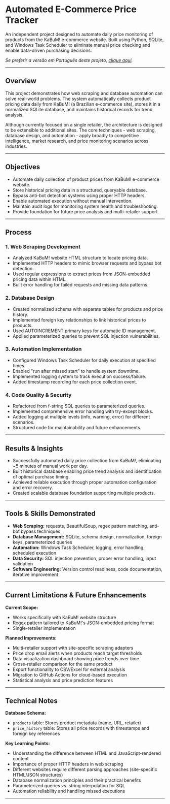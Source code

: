 # Automated E-Commerce Price Tracker
An independent project designed to automate daily price monitoring of products from the KaBuM! e-commerce website. Built using Python, SQLite, and Windows Task Scheduler to eliminate manual price checking and enable data-driven purchasing decisions.

_Se preferir a versão em Português deste projeto, [clique aqui](https://github.com/luanfaraujo/price-tracker-ptbr)._

---

## Overview
This project demonstrates how web scraping and database automation can solve real-world problems. The system automatically collects product pricing data daily from KaBuM! (a Brazilian e-commerce site), stores it in a normalized SQLite database, and maintains historical records for trend analysis.

Although currently focused on a single retailer, the architecture is designed to be extensible to additional sites. The core techniques - web scraping, database design, and automation - apply broadly to competitive intelligence, market research, and price monitoring scenarios across industries.

---

## Objectives
- Automate daily collection of product prices from KaBuM! e-commerce website.
- Store historical pricing data in a structured, queryable database.
- Bypass anti-bot detection systems using proper HTTP headers.
- Enable automated execution without manual intervention.
- Maintain audit logs for monitoring system health and troubleshooting.
- Provide foundation for future price analysis and multi-retailer support.

---

## Process

### 1. Web Scraping Development
- Analyzed KaBuM! website HTML structure to locate pricing data.
- Implemented HTTP headers to mimic browser requests and bypass bot detection.
- Used regular expressions to extract prices from JSON-embedded pricing data within HTML.
- Built error handling for failed requests and missing data patterns.

### 2. Database Design
- Created normalized schema with separate tables for products and price history.
- Implemented foreign key relationships to link historical prices to products.
- Used AUTOINCREMENT primary keys for automatic ID management.
- Applied parameterized queries to prevent SQL injection vulnerabilities.

### 3. Automation Implementation
- Configured Windows Task Scheduler for daily execution at specified times.
- Enabled "run after missed start" to handle system downtime.
- Implemented logging system to track execution success/failure.
- Added timestamp recording for each price collection event.

### 4. Code Quality & Security
- Refactored from f-string SQL queries to parameterized queries.
- Implemented comprehensive error handling with try-except blocks.
- Added logging at multiple levels (info, warning, error) for different scenarios.
- Structured code for maintainability and future enhancements.

---

## Results & Insights
- Successfully automated daily price collection from KaBuM!, eliminating ~5 minutes of manual work per day.
- Built historical database enabling price trend analysis and identification of optimal purchase timing.
- Achieved reliable execution through proper automation configuration and error recovery.
- Created scalable database foundation supporting multiple products.

---

## Tools & Skills Demonstrated
- **Web Scraping:** requests, BeautifulSoup, regex pattern matching, anti-bot bypass techniques
- **Database Management:** SQLite, schema design, normalization, foreign keys, parameterized queries
- **Automation:** Windows Task Scheduler, logging, error handling, scheduled execution
- **Data Security:** SQL injection prevention, proper error handling, input validation
- **Software Engineering:** Version control readiness, code documentation, iterative improvement

---

## Current Limitations & Future Enhancements
**Current Scope:**
- Works specifically with KaBuM! website structure
- Regex pattern tailored to KaBuM!'s JSON-embedded pricing format
- Single-retailer implementation

**Planned Improvements:**
- Multi-retailer support with site-specific scraping adapters
- Price drop email alerts when products reach target thresholds
- Data visualization dashboard showing price trends over time
- Cross-retailer comparison for the same product
- Export functionality to CSV/Excel for external analysis
- Migration to GitHub Actions for cloud-based execution
- Statistical analysis and price prediction features

---

## Technical Notes
**Database Schema:**
- `products` table: Stores product metadata (name, URL, retailer)
- `price_history` table: Stores all price records with timestamps and foreign key references

**Key Learning Points:**
- Understanding the difference between HTML and JavaScript-rendered content
- Importance of proper HTTP headers in web scraping
- Different websites require different parsing approaches (site-specific HTML/JSON structures)
- Database normalization principles and their practical benefits
- Parameterized queries vs. string interpolation for SQL
- Automation reliability and handling missed executions

---
